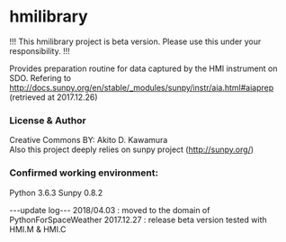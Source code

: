 # hmilibrary
!!! This hmilibrary project is beta version. Please use this under your responsibility. !!!

Provides preparation routine for data captured by the HMI instrument on SDO.
Refering to 
http://docs.sunpy.org/en/stable/_modules/sunpy/instr/aia.html#aiaprep (retrieved at 2017.12.26)

### License & Author
Creative Commons BY: Akito D. Kawamura <br>
Also this project deeply relies on sunpy project (http://sunpy.org/)

### Confirmed working environment:
Python 3.6.3
Sunpy 0.8.2

---update log---
2018/04.03 : moved to the domain of PythonForSpaceWeather
2017.12.27 : release beta version tested with HMI.M & HMI.C
